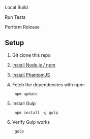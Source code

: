 

Local Build


Run Tests


Perform Release


## Setup

1. Git clone this repo
2. [Install Node.js / npm](http://nodejs.org/download/)
3. [Install PhantomJS](http://phantomjs.org/)
3. Fetch the dependencies with npm:

        npm update

4. Install Gulp

        npm install -g gulp

5. Verify Gulp works

        gulp
